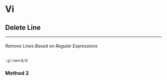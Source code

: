 
# Vi 
## Delete Line
-----------------------------------------------------------
######  Remove Lines Based on Regular Expressions 
```
:g!/word/d
```

### Method 2

